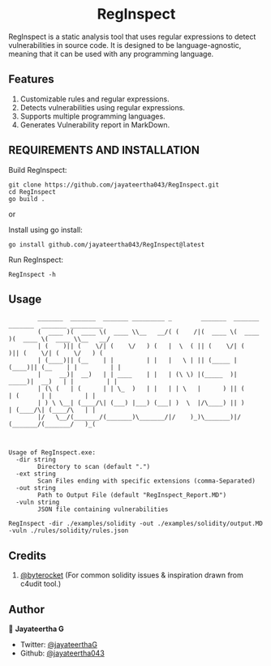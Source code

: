 <h1 align="center">RegInspect</h1>

RegInspect is a static analysis tool that uses regular expressions to detect vulnerabilities in source code. It is designed to be language-agnostic, meaning that it can be used with any programming language.

## Features
1. Customizable rules and regular expressions.
2. Detects vulnerabilities using regular expressions.
3. Supports multiple programming languages.
4. Generates Vulnerability report in MarkDown.


## REQUIREMENTS AND INSTALLATION

Build RegInspect:
```
git clone https://github.com/jayateertha043/RegInspect.git
cd RegInspect
go build .
```

or

Install using go install:

```
go install github.com/jayateertha043/RegInspect@latest
```

Run RegInspect:

```
RegInspect -h
```


## Usage

```
        _______  _______  _______ _________ _        _______  _______  _______  _______ _________
        (  ____ )(  ____ \(  ____ \\__   __/( (    /|(  ____ \(  ____ )(  ____ \(  ____ \\__   __/
        | (    )|| (    \/| (    \/   ) (   |  \  ( || (    \/| (    )|| (    \/| (    \/   ) (
        | (____)|| (__    | |         | |   |   \ | || (_____ | (____)|| (__    | |         | |
        |     __)|  __)   | | ____    | |   | (\ \) |(_____  )|  _____)|  __)   | |         | |
        | (\ (   | (      | | \_  )   | |   | | \   |      ) || (      | (      | |         | |
        | ) \ \__| (____/\| (___) |___) (___| )  \  |/\____) || )      | (____/\| (____/\   | |
        |/   \__/(_______/(_______)\_______/|/    )_)\_______)|/       (_______/(_______/   )_(



Usage of RegInspect.exe:
  -dir string
        Directory to scan (default ".")
  -ext string
        Scan Files ending with specific extensions (comma-Separated)
  -out string
        Path to Output File (default "RegInspect_Report.MD")
  -vuln string
        JSON file containing vulnerabilities
```

```
RegInspect -dir ./examples/solidity -out ./examples/solidity/output.MD -vuln ./rules/solidity/rules.json
```


## Credits
1. [@byterocket](https://github.com/byterocket) (For common solidity issues & inspiration drawn from c4udit tool.)


## Author

👤 **Jayateertha G**

* Twitter: [@jayateerthaG](https://twitter.com/jayateerthaG)
* Github: [@jayateertha043](https://github.com/jayateertha043)
